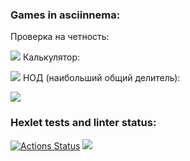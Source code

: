 ### Games in asciinnema:
Проверка на четность:

<a href="https://asciinema.org/a/Of3CQfstH1sEdtbMJp5toEszy" target="_blank"><img src="https://asciinema.org/a/Of3CQfstH1sEdtbMJp5toEszy.svg" /></a>
 Калькулятор:

<a href="https://asciinema.org/a/etg6WSuJ18ohEuhJ4w0HMGbTJ" target="_blank"><img src="https://asciinema.org/a/etg6WSuJ18ohEuhJ4w0HMGbTJ.svg" /></a>
НОД (наибольший общий делитель):

<a href="https://asciinema.org/a/7ZB4wH6QhllPr8IV5T9M3bYgG" target="_blank"><img src="https://asciinema.org/a/7ZB4wH6QhllPr8IV5T9M3bYgG.svg" /></a>

### Hexlet tests and linter status:
[![Actions Status](https://github.com/KiritoMorl/frontend-project-44/workflows/hexlet-check/badge.svg)](https://github.com/KiritoMorl/frontend-project-44/actions)
<a href="https://codeclimate.com/github/KiritoMorl/frontend-project-44/maintainability"><img src="https://api.codeclimate.com/v1/badges/dad508b245814cf7c52d/maintainability" /></a>
